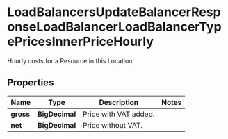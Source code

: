 

# LoadBalancersUpdateBalancerResponseLoadBalancerLoadBalancerTypePricesInnerPriceHourly

Hourly costs for a Resource in this Location.

## Properties

| Name | Type | Description | Notes |
|------------ | ------------- | ------------- | -------------|
|**gross** | **BigDecimal** | Price with VAT added. |  |
|**net** | **BigDecimal** | Price without VAT. |  |



